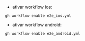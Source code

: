 - ativar workflow ios:

`gh workflow enable e2e_ios.yml`

- ativar workflow android:

`gh workflow enable e2e_android.yml`
